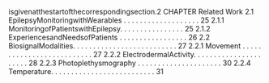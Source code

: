 isgivenatthestartofthecorrespondingsection.2
CHAPTER
Related Work
2.1 EpilepsyMonitoringwithWearables . . . . . . . . . . . . . . . . . . . 25
2.1.1 MonitoringofPatientswithEpilepsy. . . . . . . . . . . . . . . . 25
2.1.2 ExperiencesandNeedsofPatients . . . . . . . . . . . . . . . . . 26
2.2 BiosignalModalities. . . . . . . . . . . . . . . . . . . . . . . . . . 27
2.2.1 Movement . . . . . . . . . . . . . . . . . . . . . . . . . . 27
2.2.2 ElectrodermalActivity. . . . . . . . . . . . . . . . . . . . . . 28
2.2.3 Photoplethysmography . . . . . . . . . . . . . . . . . . . . . 30
2.2.4 Temperature. . . . . . . . . . . . . . . . . . . . . . . . . . 31
